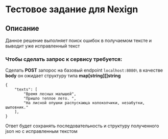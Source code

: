 # Тестовое задание для Nexign

## Описание
Данное решение выполняет поиск ошибок в получаемом тексте и выводит уже исправленный текст


### Чтобы сделать запрос к сервису требуется: 
Сделать **POST** запорос на базовый endpoint `localhost:8080\`
в качестве **body** он ожидает структуру типа **map[string][]string**
```
{
    "texts": [
        "Время лесных малышей",
        "Пришло теплое лето. ",
        "На лисной опушки распускаюца колоколчики, незабутки, шыповник."
    ],
}
```
Ответ будет сохранять последовательность и структуру полученного json но с исправленным текстом

